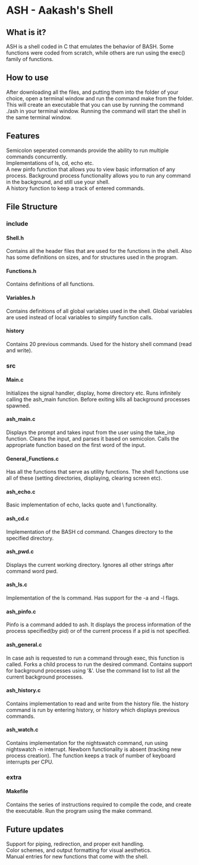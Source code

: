 # ASH - Aakash's Shell
## What is it?
ASH is a shell coded in C that emulates the behavior of BASH. Some functions were coded from scratch, while others are run using the exec() family of functions.
## How to use
After downloading all the files, and putting them into the folder of your choice, open a terminal window and run the command make from the folder. This will create an executable that you can use by running the command ./ash in your terminal window. Running the command will start the shell in the same terminal window.
## Features
Semicolon seperated commands provide the ability to run multiple commands concurrently.  
Implementations of ls, cd, echo etc.  
A new pinfo function that allows you to view basic information of any process.
Background process functionality allows you to run any command in the background, and still use your shell.  
A history function to keep a track of entered commands.  
## File Structure
### include
#### Shell.h
Contains all the header files that are used for the functions in the shell. Also has some definitions on sizes, and for structures used in the program.
#### Functions.h
Contains definitions of all functions.
#### Variables.h
Contains definitions of all global variables used in the shell. Global variables are used instead of local variables to simplify function calls.
#### history
Contains 20 previous commands. Used for the history shell command (read and write).
### src
#### Main.c
Initializes the signal handler, display, home directory etc. Runs infinitely calling the ash_main function. Before exiting kills all background processes spawned.  
#### ash_main.c
Displays the prompt and takes input from the user using the take_inp function. Cleans the input, and parses it based on semicolon. Calls the appropriate function based on the first word of the input.  
#### General_Functions.c 
Has all the functions that serve as utility functions. The shell functions use all of these (setting directories, displaying, clearing screen etc).  
#### ash_echo.c
Basic implementation of echo, lacks quote and \ functionality.
#### ash_cd.c
Implementation of the BASH cd command. Changes directory to the specified directory.
#### ash_pwd.c
Displays the current working directory. Ignores all other strings after command word pwd.
#### ash_ls.c
Implementation of the ls command. Has support for the -a and -l flags.
#### ash_pinfo.c
Pinfo is a command added to ash. It displays the process information of the process specified(by pid) or of the current process if a pid is not specified.
#### ash_general.c
In case ash is requested to run a command through exec, this function is called. Forks a child process to run the desired command. Contains support for background processes using '&'. Use the command list to list all the current background processes.
#### ash_history.c
Contains implementation to read and write from the history file. the history command is run by entering history, or history <num> which displays <num> previous commands.
#### ash_watch.c
Contains implementation for the nightswatch command, run using nightswatch -n <num> interrupt. Newborn functionality is absent (tracking new process creation). The function keeps a track of number of keyboard interrupts per CPU.
### extra
#### Makefile
Contains the series of instructions required to compile the code, and create the executable. Run the program using the make command.
## Future updates
Support for piping, redirection, and proper exit handling.  
Color schemes, and output formatting for visual aesthetics.  
Manual entries for new functions that come with the shell.  